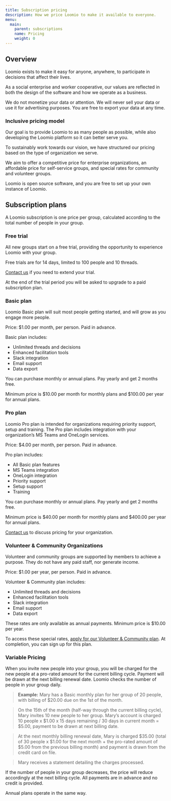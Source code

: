 ```yaml
---
title: Subscription pricing
description: How we price Loomio to make it available to everyone.
menu:
  main:
    parent: subscriptions
    name: Pricing
    weight: 0
---
```


## Overview
Loomio exists to make it easy for anyone, anywhere, to participate in decisions that affect their lives.

<!-- Our vision is to help organizations like yours work better together, now and into the future. -->

As a social enterprise and worker cooperative, our values are reflected in both the design of the software and how we operate as a business.

We do not monetize your data or attention. We will never sell your data or use it for advertising purposes. You are free to export your data at any time.

### Inclusive pricing model
Our goal is to provide Loomio to as many people as possible, while also developing the Loomio platform so it can better serve you.

To sustainably work towards our vision, we have structured our pricing based on the type of organization we serve.  

We aim to offer a competitive price for enterprise organizations, an affordable price for self-service groups, and special rates for community and volunteer groups.

Loomio is open source software, and you are free to set up your own instance of Loomio.


## Subscription plans
A Loomio subscription is one price per group, calculated according to the total number of people in your group.


### Free trial
All new groups start on a free trial, providing the opportunity to experience Loomio with your group.

Free trials are for 14 days, limited to 100 people and 10 threads.

[Contact us](https://loomio.org/contact) if you need to extend your trial.

At the end of the trial period you will be asked to upgrade to a paid subscription plan.

### Basic plan
Loomio Basic plan will suit most people getting started, and will grow as you engage more people.

Price: $1.00 per month, per person. Paid in advance.

Basic plan includes:
- Unlimited threads and decisions
- Enhanced facilitation tools
- Slack integration
- Email support
- Data export

You can purchase monthly or annual plans. Pay yearly and get 2 months free.

Minimum price is $10.00 per month for monthly plans and $100.00 per year for annual plans.

### Pro plan
Loomio Pro plan is intended for organizations requiring priority support, setup and training. The Pro plan includes integration with your organization’s MS Teams and OneLogin services.

Price: $4.00 per month, per person. Paid in advance.

Pro plan includes:
- All Basic plan features
- MS Teams integration
- OneLogin integration
- Priority support
- Setup support
- Training

You can purchase monthly or annual plans. Pay yearly and get 2 months free.

Minimum price is $40.00 per month for monthly plans and $400.00 per year for annual plans.

[Contact us](https://loomio.org/contact) to discuss pricing for your organization.

### Volunteer & Community Organizations
Volunteer and community groups are supported by members to achieve a purpose. They do not have any paid staff, nor generate income.

Price: $1.00 per year, per person. Paid in advance.

Volunteer & Community plan includes:
- Unlimited threads and decisions
- Enhanced facilitation tools
- Slack integration
- Email support
- Data export

These rates are only available as annual payments. Minimum price is $10.00 per year.

To access these special rates, [apply for our Volunteer & Community plan](https://www.loomio.org/special_pricing). At completion, you can sign up for this plan.

### Variable Pricing
When you invite new people into your group, you will be charged for the new people at a pro-rated amount for the current billing cycle. Payment will be drawn at the next billing renewal date. Loomio checks the number of people in your group daily.

> **Example:** Mary has a Basic monthly plan for her group of 20 people, with billing of $20.00 due on the 1st of the month.

> On the 15th of the month (half-way through the current billing cycle), Mary invites 10 new people to her group. Mary’s account is charged 10 people x $1.00 x 15 days remaining / 30 days in current month = $5.00, payment to be drawn at next billing date.

> At the next monthly billing renewal date, Mary is charged $35.00 (total of 30 people x $1.00 for the next month + the pro-rated amount of $5.00 from the previous billing month) and payment is drawn from the credit card on file.

> Mary receives a statement detailing the charges processed.

If the number of people in your group decreases, the price will reduce accordingly at the next billing cycle. All payments are in advance and no credit is provided.

Annual plans operate in the same way.
